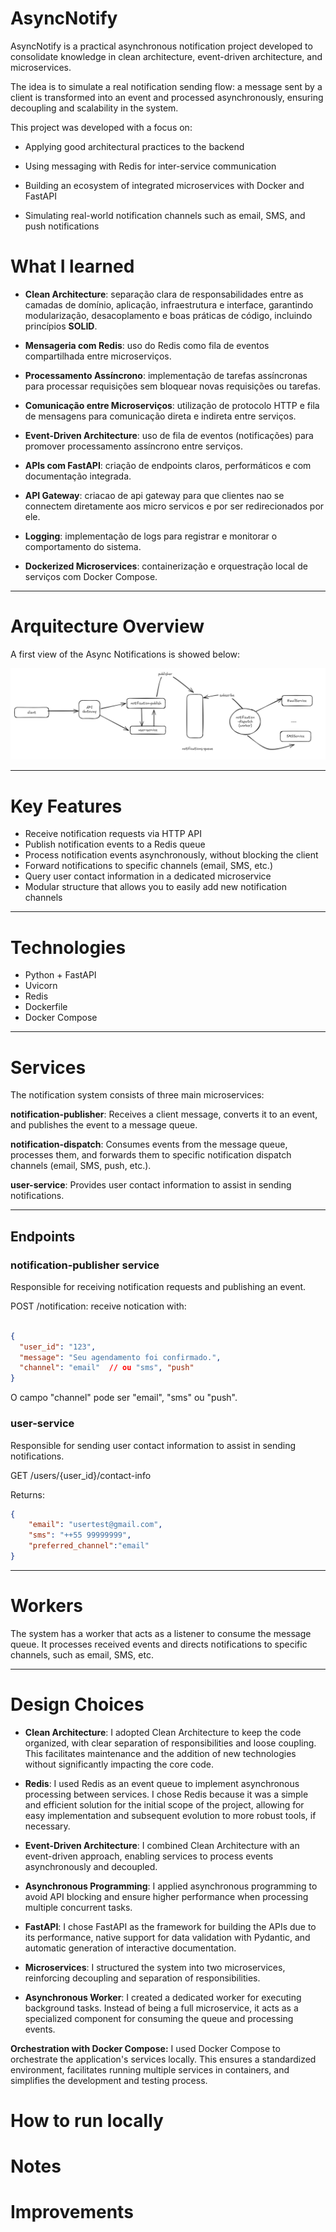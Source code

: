 # AsyncNotify
AsyncNotify is a practical asynchronous notification project developed to consolidate knowledge in clean architecture, event-driven architecture, and microservices.

The idea is to simulate a real notification sending flow: a message sent by a client is transformed into an event and processed asynchronously, ensuring decoupling and scalability in the system.

This project was developed with a focus on:

- Applying good architectural practices to the backend

- Using messaging with Redis for inter-service communication

- Building an ecosystem of integrated microservices with Docker and FastAPI

- Simulating real-world notification channels such as email, SMS, and push notifications

# What I learned

- **Clean Architecture**: separação clara de responsabilidades entre as camadas de domínio, aplicação, infraestrutura e interface, garantindo modularização, desacoplamento e boas práticas de código, incluindo princípios **SOLID**.


- **Mensageria com Redis**: uso do Redis como fila de eventos compartilhada entre microserviços.

- **Processamento Assíncrono**: implementação de tarefas assíncronas para processar requisições sem bloquear novas requisições ou tarefas.

- **Comunicação entre Microserviços**: utilização de protocolo HTTP e fila de mensagens para comunicação direta e indireta entre serviços.

- **Event-Driven Architecture**: uso de fila de eventos (notificações) para promover processamento assíncrono entre serviços.

- **APIs com FastAPI**: criação de endpoints claros, performáticos e com documentação integrada.

- **API Gateway**: criacao de api gateway para que clientes nao se connectem diretamente aos micro servicos e por ser redirecionados por ele.

- **Logging**: implementação de logs para registrar e monitorar o comportamento do sistema.

- **Dockerized Microservices**: containerização e orquestração local de serviços com Docker Compose.

--------------------------------------------------

# Arquitecture Overview

A first view of the Async Notifications is showed below:



![AsyncNotification Arquitecture](img/arch.png)




-----------------------------

# Key Features

- Receive notification requests via HTTP API
- Publish notification events to a Redis queue
- Process notification events asynchronously, without blocking the client
- Forward notifications to specific channels (email, SMS, etc.)
- Query user contact information in a dedicated microservice
- Modular structure that allows you to easily add new notification channels
---------------------------------------

# Technologies

- Python + FastAPI
- Uvicorn
- Redis
- Dockerfile
- Docker Compose

--------------------------------------------------

# Services

The notification system consists of three main microservices:

**notification-publisher**: Receives a client message, converts it to an event, and publishes the event to a message queue.

**notification-dispatch**: Consumes events from the message queue, processes them, and forwards them to specific notification dispatch channels (email, SMS, push, etc.).

**user-service**: Provides user contact information to assist in sending notifications.

----------------------------------------------------------------

## Endpoints

### notification-publisher service

Responsible for receiving notification requests and publishing an event.

POST /notification: receive notication with:

```json

{
  "user_id": "123",
  "message": "Seu agendamento foi confirmado.",
  "channel": "email"  // ou "sms", "push"
}
```
O campo "channel" pode ser "email", "sms" ou "push".
### user-service

Responsible for sending user contact information to assist in sending notifications.

GET /users/{user_id}/contact-info

Returns:

```json
{
    "email": "usertest@gmail.com",
    "sms": "++55 99999999",
    "preferred_channel":"email"
}
```
---------

# Workers

The system has a worker that acts as a listener to consume the message queue.
It processes received events and directs notifications to specific channels, such as email, SMS, etc.

-------

# Design Choices

- **Clean Architecture**: I adopted Clean Architecture to keep the code organized, with clear separation of responsibilities and loose coupling. This facilitates maintenance and the addition of new technologies without significantly impacting the core code.

- **Redis**: I used Redis as an event queue to implement asynchronous processing between services. I chose Redis because it was a simple and efficient solution for the initial scope of the project, allowing for easy implementation and subsequent evolution to more robust tools, if necessary.

- **Event-Driven Architecture**: I combined Clean Architecture with an event-driven approach, enabling services to process events asynchronously and decoupled.

- **Asynchronous Programming**: I applied asynchronous programming to avoid API blocking and ensure higher performance when processing multiple concurrent tasks.

- **FastAPI**: I chose FastAPI as the framework for building the APIs due to its performance, native support for data validation with Pydantic, and automatic generation of interactive documentation.

- **Microservices**: I structured the system into two microservices, reinforcing decoupling and separation of responsibilities.

- **Asynchronous Worker**: I created a dedicated worker for executing background tasks. Instead of being a full microservice, it acts as a specialized component for consuming the queue and processing events.

**Orchestration with Docker Compose:** I used Docker Compose to orchestrate the application's services locally. This ensures a standardized environment, facilitates running multiple services in containers, and simplifies the development and testing process.


# How to run locally

# Notes

# Improvements